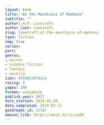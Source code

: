 ```yaml
---
layout: book
title: "At the Mountains of Madness"
subtitle: ""
author: H.P. Lovecraft
author_last: Lovecraft
slug: lovecraft-at-the-mountains-of-madness
type: fiction
img: true
series: 
part: 
genres:
- horror
- science fiction
- fantasy
- novella
isbn: 9780812974416
rating: 4
pages: 186
format: audiobook
publish_year: 1937
date_started: 2019-02-09
date_completed: 2019-02-12
goodreads_id: 32767
amazon_link: https://amzn.to/3jriA29
---
```

